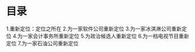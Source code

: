 # 目录
1.重新定位：定位之所在
2.为一家软件公司重新定位
3.为一家冰淇淋公司重新定位
4.为一家会计事务所重新定位
5.为政治候选人重新定位
6.为一档电视节目重新定位
7.为一家石油公司重新定位